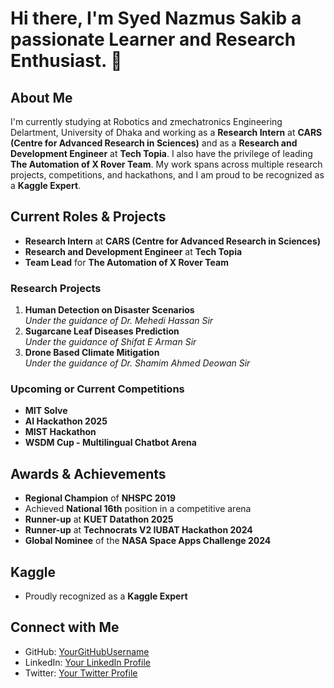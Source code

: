 <!-- Header -->
# Hi there, I'm Syed Nazmus Sakib a passionate Learner and Research Enthusiast. 👋

<!-- About Me -->
## About Me
I'm currently studying at Robotics and zmechatronics Engineering Delartment, University of Dhaka and working as a **Research Intern** at **CARS (Centre for Advanced Research in Sciences)** and as a **Research and Development Engineer** at **Tech Topia**. I also have the privilege of leading **The Automation of X Rover Team**. My work spans across multiple research projects, competitions, and hackathons, and I am proud to be recognized as a **Kaggle Expert**.

<!-- Current Roles & Projects -->
## Current Roles & Projects
- **Research Intern** at **CARS (Centre for Advanced Research in Sciences)**
- **Research and Development Engineer** at **Tech Topia**
- **Team Lead** for **The Automation of X Rover Team**

### Research Projects
1. **Human Detection on Disaster Scenarios**  
   *Under the guidance of Dr. Mehedi Hassan Sir*
2. **Sugarcane Leaf Diseases Prediction**  
   *Under the guidance of Shifat E Arman Sir*
3. **Drone Based Climate Mitigation**  
   *Under the guidance of Dr. Shamim Ahmed Deowan Sir*

### Upcoming or Current Competitions
- **MIT Solve**
- **AI Hackathon 2025**
- **MIST Hackathon**
- **WSDM Cup - Multilingual Chatbot Arena**

<!-- Awards & Achievements -->
## Awards & Achievements
- **Regional Champion** of **NHSPC 2019**
- Achieved **National 16th** position in a competitive arena
- **Runner-up** at **KUET Datathon 2025**
- **Runner-up** at **Technocrats V2 IUBAT Hackathon 2024**
- **Global Nominee** of the **NASA Space Apps Challenge 2024**

<!-- Kaggle -->
## Kaggle
- Proudly recognized as a **Kaggle Expert**

<!-- Connect with Me -->
## Connect with Me
- GitHub: [YourGitHubUsername](https://github.com/YourGitHubUsername)
- LinkedIn: [Your LinkedIn Profile](#)
- Twitter: [Your Twitter Profile](#)
